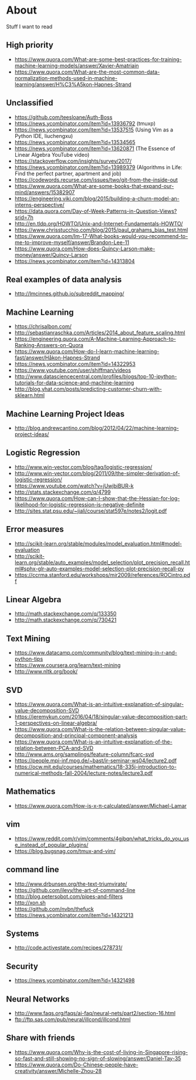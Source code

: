 # About

Stuff I want to read

## High priority

- https://www.quora.com/What-are-some-best-practices-for-training-machine-learning-models/answer/Xavier-Amatriain
- https://www.quora.com/What-are-the-most-common-data-normalization-methods-used-in-machine-learning/answer/H%C3%A5kon-Hapnes-Strand

## Unclassified

- https://github.com/teesloane/Auth-Boss
- https://news.ycombinator.com/item?id=13936792 (tmuxp)
- https://news.ycombinator.com/item?id=13537515 (Using Vim as a Python IDE, liuchengxu)
- https://news.ycombinator.com/item?id=13534565
- https://news.ycombinator.com/item?id=13620871 (The Essence of Linear Algebra YouTube video)
- https://stackoverflow.com/insights/survey/2017/
- https://news.ycombinator.com/item?id=13989379 (Algorithms in Life: Find the perfect partner, apartment and job)
- https://codewords.recurse.com/issues/two/git-from-the-inside-out
- https://www.quora.com/What-are-some-books-that-expand-our-mind/answers/15382907
- https://engineering.viki.com/blog/2015/building-a-churn-model-an-interns-perspective/
- https://data.quora.com/Day-of-Week-Patterns-in-Question-Views?srid=7h
- http://en.tldp.org/HOWTO/Unix-and-Internet-Fundamentals-HOWTO/
- https://www.chrisstucchio.com/blog/2015/paul_grahams_bias_test.html
- https://www.quora.com/Im-17-What-books-would-you-recommend-to-me-to-improve-myself/answer/Brandon-Lee-11
- https://www.quora.com/How-does-Quincy-Larson-make-money/answer/Quincy-Larson
- https://news.ycombinator.com/item?id=14313804

## Real examples of data analysis

- http://lmcinnes.github.io/subreddit_mapping/

## Machine Learning

- https://chrisalbon.com/
- http://sebastianraschka.com/Articles/2014_about_feature_scaling.html
- https://engineering.quora.com/A-Machine-Learning-Approach-to-Ranking-Answers-on-Quora
- https://www.quora.com/How-do-I-learn-machine-learning-fast/answer/Håkon-Hapnes-Strand
- https://news.ycombinator.com/item?id=14322953
- https://www.youtube.com/user/shiffman/videos
- http://www.datasciencecentral.com/profiles/blogs/top-10-ipython-tutorials-for-data-science-and-machine-learning
- http://blog.yhat.com/posts/predicting-customer-churn-with-sklearn.html

## Machine Learning Project Ideas

- http://blog.andrewcantino.com/blog/2012/04/22/machine-learning-project-ideas/

## Logistic Regression

- http://www.win-vector.com/blog/tag/logistic-regression/
- http://www.win-vector.com/blog/2011/09/the-simpler-derivation-of-logistic-regression/
- https://www.youtube.com/watch?v=jUwjbiBUR-k
- http://stats.stackexchange.com/q/4799
- https://www.quora.com/How-can-I-show-that-the-Hessian-for-log-likelihood-for-logistic-regression-is-negative-definite
- http://sites.stat.psu.edu/~jiali/course/stat597e/notes2/logit.pdf

## Error measures

- http://scikit-learn.org/stable/modules/model_evaluation.html#model-evaluation
- http://scikit-learn.org/stable/auto_examples/model_selection/plot_precision_recall.html#sphx-glr-auto-examples-model-selection-plot-precision-recall-py
- https://ccrma.stanford.edu/workshops/mir2009/references/ROCintro.pdf


## Linear Algebra

- http://math.stackexchange.com/q/133350
- http://math.stackexchange.com/q/730421


## Text Mining

- https://www.datacamp.com/community/blog/text-mining-in-r-and-python-tips
- https://www.coursera.org/learn/text-mining
- http://www.nltk.org/book/


## SVD

- https://www.quora.com/What-is-an-intuitive-explanation-of-singular-value-decomposition-SVD
- https://jeremykun.com/2016/04/18/singular-value-decomposition-part-1-perspectives-on-linear-algebra/
- https://www.quora.com/What-is-the-relation-between-singular-value-decomposition-and-principal-component-analysis
- https://www.quora.com/What-is-an-intuitive-explanation-of-the-relation-between-PCA-and-SVD
- http://www.ams.org/samplings/feature-column/fcarc-svd
- https://people.mpi-inf.mpg.de/~bast/ir-seminar-ws04/lecture2.pdf
- https://ocw.mit.edu/courses/mathematics/18-335j-introduction-to-numerical-methods-fall-2004/lecture-notes/lecture3.pdf


## Mathematics

- https://www.quora.com/How-is-x-π-calculated/answer/Michael-Lamar


## vim

- https://www.reddit.com/r/vim/comments/4gjbqn/what_tricks_do_you_use_instead_of_popular_plugins/
- https://blog.bugsnag.com/tmux-and-vim/

## command line

- http://www.drbunsen.org/the-text-triumvirate/
- https://github.com/jlevy/the-art-of-command-line
- http://blog.petersobot.com/pipes-and-filters
- http://xon.sh
- https://github.com/nvbn/thefuck
- https://news.ycombinator.com/item?id=14321213


## Systems

- http://code.activestate.com/recipes/278731/


## Security

- https://news.ycombinator.com/item?id=14321498


## Neural Networks

- http://www.faqs.org/faqs/ai-faq/neural-nets/part2/section-16.html
- ftp://ftp.sas.com/pub/neural/illcond/illcond.html


## Share with friends

- https://www.quora.com/Why-is-the-cost-of-living-in-Singapore-rising-so-fast-and-still-showing-no-sign-of-slowing/answer/Daniel-Tay-35
- https://www.quora.com/Do-Chinese-people-have-creativity/answer/Michelle-Zhou-28
